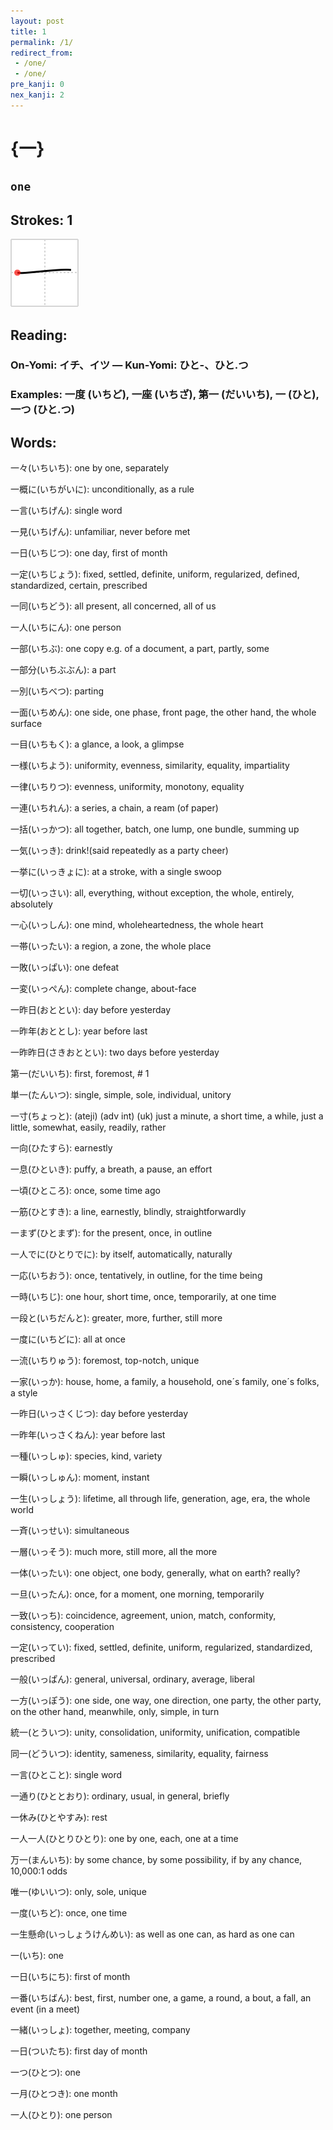 ```yaml
---
layout: post
title: 1
permalink: /1/
redirect_from:
 - /one/
 - /one/
pre_kanji: 0
nex_kanji: 2
---
```


# {一}

## `one`

## Strokes: 1

<div class="stroke"><img src="../images/E4B880.png" /></div>

## Reading:

### On-Yomi: イチ、イツ &mdash; Kun-Yomi: ひと-、ひと.つ

### Examples: 一度 (いちど), 一座 (いちざ), 第一 (だいいち), 一 (ひと), 一つ (ひと.つ)

## Words:

一々(いちいち): one by one, separately

一概に(いちがいに): unconditionally, as a rule

一言(いちげん): single word

一見(いちげん): unfamiliar, never before met

一日(いちじつ): one day, first of month

一定(いちじょう): fixed, settled, definite, uniform, regularized, defined, standardized, certain, prescribed

一同(いちどう): all present, all concerned, all of us

一人(いちにん): one person

一部(いちぶ): one copy e.g. of a document, a part, partly, some

一部分(いちぶぶん): a part

一別(いちべつ): parting

一面(いちめん): one side, one phase, front page, the other hand, the whole surface

一目(いちもく): a glance, a look, a glimpse

一様(いちよう): uniformity, evenness, similarity, equality, impartiality

一律(いちりつ): evenness, uniformity, monotony, equality

一連(いちれん): a series, a chain, a ream (of paper)

一括(いっかつ): all together, batch, one lump, one bundle, summing up

一気(いっき): drink!(said repeatedly as a party cheer)

一挙に(いっきょに): at a stroke, with a single swoop

一切(いっさい): all, everything, without exception, the whole, entirely, absolutely

一心(いっしん): one mind, wholeheartedness, the whole heart

一帯(いったい): a region, a zone, the whole place

一敗(いっぱい): one defeat

一変(いっぺん): complete change, about-face

一昨日(おととい): day before yesterday

一昨年(おととし): year before last

一昨昨日(さきおととい): two days before yesterday

第一(だいいち): first, foremost, # 1

単一(たんいつ): single, simple, sole, individual, unitory

一寸(ちょっと): (ateji) (adv int) (uk) just a minute, a short time, a while, just a little, somewhat, easily, readily, rather

一向(ひたすら): earnestly

一息(ひといき): puffy, a breath, a pause, an effort

一頃(ひところ): once, some time ago

一筋(ひとすき): a line, earnestly, blindly, straightforwardly

一まず(ひとまず): for the present, once, in outline

一人でに(ひとりでに): by itself, automatically, naturally

一応(いちおう): once, tentatively, in outline, for the time being

一時(いちじ): one hour, short time, once, temporarily, at one time

一段と(いちだんと): greater, more, further, still more

一度に(いちどに): all at once

一流(いちりゅう): foremost, top-notch, unique

一家(いっか): house, home, a family, a household, one´s family, one´s folks, a style

一昨日(いっさくじつ): day before yesterday

一昨年(いっさくねん): year before last

一種(いっしゅ): species, kind, variety

一瞬(いっしゅん): moment, instant

一生(いっしょう): lifetime, all through life, generation, age, era, the whole world

一斉(いっせい): simultaneous

一層(いっそう): much more, still more, all the more

一体(いったい): one object, one body, generally, what on earth? really?

一旦(いったん): once, for a moment, one morning, temporarily

一致(いっち): coincidence, agreement, union, match, conformity, consistency, cooperation

一定(いってい): fixed, settled, definite, uniform, regularized, standardized, prescribed

一般(いっぱん): general, universal, ordinary, average, liberal

一方(いっぽう): one side, one way, one direction, one party, the other party, on the other hand, meanwhile, only, simple, in turn

統一(とういつ): unity, consolidation, uniformity, unification, compatible

同一(どういつ): identity, sameness, similarity, equality, fairness

一言(ひとこと): single word

一通り(ひととおり): ordinary, usual, in general, briefly

一休み(ひとやすみ): rest

一人一人(ひとりひとり): one by one, each, one at a time

万一(まんいち): by some chance, by some possibility, if by any chance, 10,000:1 odds

唯一(ゆいいつ): only, sole, unique

一度(いちど): once, one time

一生懸命(いっしょうけんめい): as well as one can, as hard as one can

一(いち): one

一日(いちにち): first of month

一番(いちばん): best, first, number one, a game, a round, a bout, a fall, an event (in a meet)

一緒(いっしょ): together, meeting, company

一日(ついたち): first day of month

一つ(ひとつ): one

一月(ひとつき): one month

一人(ひとり): one person
